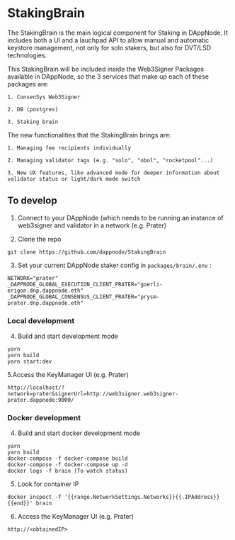 # StakingBrain

The StakingBrain is the main logical component for Staking in DAppNode. It includes both a UI and a lauchpad API to allow manual and automatic keystore management, not only for solo stakers, but also for DVT/LSD technologies.

This StakingBrain will be included inside the Web3Signer Packages available in DAppNode, so the 3 services that make up each of these packages are:
    
    1. ConsenSys Web3Signer
    
    2. DB (postgres)
    
    3. Staking brain
  
The new functionalities that the StakingBrain brings are:
    
    1. Managing fee recipients individually
    
    2. Managing validator tags (e.g. "solo", "obol", "rocketpool"...)
    
    3. New UX features, like advanced mode for deeper information about validator status or light/dark mode switch

## To develop

1. Connect to your DAppNode (which needs to be running an instance of web3signer and validator in a network (e.g. Prater)

2. Clone the repo
```
git clone https://github.com/dappnode/StakingBrain
```

3. Set your current DAppNode staker config in `packages/brain/.env` :
```
NETWORK="prater"
_DAPPNODE_GLOBAL_EXECUTION_CLIENT_PRATER="goerli-erigon.dnp.dappnode.eth"
_DAPPNODE_GLOBAL_CONSENSUS_CLIENT_PRATER="prysm-prater.dnp.dappnode.eth"
```

### Local development
4. Build and start development mode
```
yarn
yarn build
yarn start:dev
```

5.Access the KeyManager UI (e.g. Prater)
```
http://localhost/?network=prater&signerUrl=http://web3signer.web3signer-prater.dappnode:9000/
```

### Docker development

4. Build and start docker development mode
```
yarn
yarn build
docker-compose -f docker-compose build
docker-compose -f docker-compose up -d
docker logs -f brain (To watch status)
```

5. Look for container IP
```
docker inspect -f '{{range.NetworkSettings.Networks}}{{.IPAddress}}{{end}}' brain
```

6. Access the KeyManager UI (e.g. Prater)
```
http://<obtainedIP>
```
